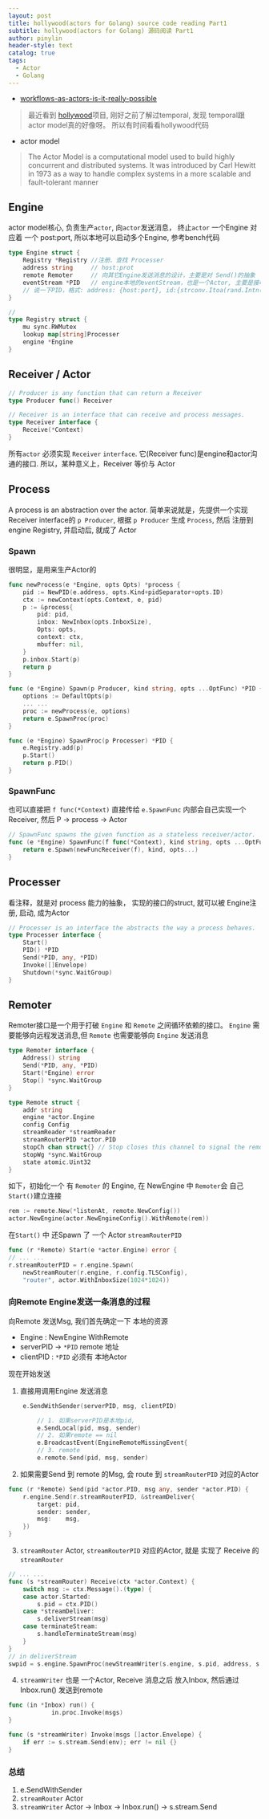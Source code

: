 ```yaml
---
layout: post
title: hollywood(actors for Golang) source code reading Part1
subtitle: hollywood(actors for Golang) 源码阅读 Part1
author: pinylin
header-style: text
catalog: true
tags:
  - Actor
  - Golang
---
```

 - [workflows-as-actors-is-it-really-possible](https://temporal.io/blog/workflows-as-actors-is-it-really-possible)

>  最近看到 [hollywood](https://github.com/anthdm/hollywood)项目, 刚好之前了解过temporal, 发现 temporal跟  actor model真的好像呀。 所以有时间看看hollywood代码


- actor model

> The Actor Model is a computational model used to build highly concurrent and distributed systems. It was introduced by Carl Hewitt in 1973 as a way to handle complex systems in a more scalable and fault-tolerant manner


## Engine

actor model核心, 负责生产`actor`, 向`actor`发送消息， 终止`actor`
一个Engine 对应着 一个 post:port, 所以本地可以启动多个Engine, 参考bench代码

```go
type Engine struct {
	Registry *Registry //注册、查找 Processer
	address string     // host:prot
	remote Remoter     // 向其它Engine发送消息的设计，主要是对 Send()的抽象
	eventStream *PID   // engine本地的eventStream，也是一个Actor, 主要是接收Msg、Event 等, 然后转发到Actor
	// 说一下PID，格式: address: {host:port}, id:{strconv.Itoa(rand.Intn(math.MaxInt))}
}
```

```go
//  
type Registry struct {
	mu sync.RWMutex
	lookup map[string]Processer
	engine *Engine
}
```
## Receiver / Actor

```go
// Producer is any function that can return a Receiver
type Producer func() Receiver

// Receiver is an interface that can receive and process messages.
type Receiver interface {
	Receive(*Context)
}
```

所有`actor` 必须实现 `Receiver` `interface`.  它(Receiver func)是engine和actor沟通的接口.
所以，某种意义上，Receiver 等价与 Actor

## Process

A process is an abstraction over the actor. 
简单来说就是，先提供一个实现Receiver interface的 `p Producer`, 根据 `p Producer` 生成  `Process`, 然后 注册到 engine Registry, 并启动后, 就成了 Actor

### Spawn
很明显，是用来生产Actor的
```go
func newProcess(e *Engine, opts Opts) *process {
	pid := NewPID(e.address, opts.Kind+pidSeparator+opts.ID)
	ctx := newContext(opts.Context, e, pid)
	p := &process{
		pid: pid,
		inbox: NewInbox(opts.InboxSize),
		Opts: opts,
		context: ctx,
		mbuffer: nil,
	}
	p.inbox.Start(p)
	return p
}
```

```go
func (e *Engine) Spawn(p Producer, kind string, opts ...OptFunc) *PID {
	options := DefaultOpts(p)
	... ...
	proc := newProcess(e, options)
	return e.SpawnProc(proc)
}

func (e *Engine) SpawnProc(p Processer) *PID {
	e.Registry.add(p)
	p.Start()
	return p.PID()
}
```
### SpawnFunc
也可以直接把 `f func(*Context)` 直接传给 `e.SpawnFunc` 内部会自己实现一个 Receiver, 然后 P -> process -> Actor
```go
// SpawnFunc spawns the given function as a stateless receiver/actor.
func (e *Engine) SpawnFunc(f func(*Context), kind string, opts ...OptFunc) *PID {
	return e.Spawn(newFuncReceiver(f), kind, opts...)
}
```
## Processer
看注释，就是对 process 能力的抽象， 实现的接口的struct, 就可以被 Engine注册, 启动, 成为Actor
```go
// Processer is an interface the abstracts the way a process behaves.
type Processer interface {
	Start()
	PID() *PID
	Send(*PID, any, *PID)
	Invoke([]Envelope)
	Shutdown(*sync.WaitGroup)
}
```
## Remoter
Remoter接口是一个用于打破 `Engine` 和 `Remote` 之间循环依赖的接口。  `Engine` 需要能够向远程发送消息,但 `Remote` 也需要能够向 `Engine` 发送消息
```go
type Remoter interface {
	Address() string
	Send(*PID, any, *PID)
	Start(*Engine) error
	Stop() *sync.WaitGroup
}

type Remote struct {
	addr string
	engine *actor.Engine
	config Config
	streamReader *streamReader
	streamRouterPID *actor.PID
	stopCh chan struct{} // Stop closes this channel to signal the remote to stop listening.
	stopWg *sync.WaitGroup
	state atomic.Uint32
}
```

如下，初始化一个 有 `Remoter` 的 Engine, 在 NewEngine 中 `Remoter`会 自己`Start()`建立连接
```go
rem := remote.New(*listenAt, remote.NewConfig())
actor.NewEngine(actor.NewEngineConfig().WithRemote(rem))
```

在`Start()` 中 还Spawn 了 一个 Actor `streamRouterPID`
```go
func (r *Remote) Start(e *actor.Engine) error {
// ... ...
r.streamRouterPID = r.engine.Spawn(
	newStreamRouter(r.engine, r.config.TLSConfig),
	"router", actor.WithInboxSize(1024*1024))
```


### 向Remote Engine发送一条消息的过程

向Remote 发送Msg, 我们首先确定一下 本地的资源
- Engine  : NewEngine WithRemote
- serverPID ->  `*PID`  remote 地址
- clientPID :  `*PID` 必须有 本地Actor

现在开始发送

1. 直接用调用Engine 发送消息
```go
	e.SendWithSender(serverPID, msg, clientPID)

		// 1. 如果serverPID是本地pid, 
		e.SendLocal(pid, msg, sender)
		// 2. 如果remote == nil 
		e.BroadcastEvent(EngineRemoteMissingEvent{
		// 3. remote
		e.remote.Send(pid, msg, sender)
```
2. 如果需要Send 到 remote 的Msg, 会 route 到 `streamRouterPID` 对应的Actor
```go
func (r *Remote) Send(pid *actor.PID, msg any, sender *actor.PID) {
	r.engine.Send(r.streamRouterPID, &streamDeliver{
		target: pid,
		sender: sender,
		msg:    msg,
	})
}
```
3.  `streamRouter` Actor, `streamRouterPID` 对应的Actor,  就是 实现了 Receive 的 `streamRouter`
```go
// ... ...
func (s *streamRouter) Receive(ctx *actor.Context) {
	switch msg := ctx.Message().(type) {
	case actor.Started:
		s.pid = ctx.PID()
	case *streamDeliver:
		s.deliverStream(msg)
	case terminateStream:
		s.handleTerminateStream(msg)
	}
}
// in deliverStream
swpid = s.engine.SpawnProc(newStreamWriter(s.engine, s.pid, address, s.tlsConfig))
```

4. `streamWriter` 也是 一个Actor, Receive 消息之后 放入Inbox, 然后通过 Inbox.run() 发送到remote

```go
func (in *Inbox) run() {
			in.proc.Invoke(msgs)
}

func (s *streamWriter) Invoke(msgs []actor.Envelope) {
	if err := s.stream.Send(env); err != nil {}
}
```


### 总结
1. e.SendWithSender
2. `streamRouter` Actor
3. `streamWriter` Actor -> Inbox -> Inbox.run() -> s.stream.Send
